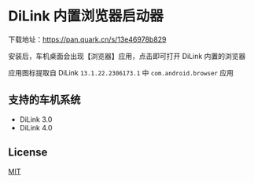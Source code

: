 # DiLink 内置浏览器启动器

下载地址：https://pan.quark.cn/s/13e46978b829

安装后，车机桌面会出现【浏览器】应用，点击即可打开 DiLink 内置的浏览器

应用图标提取自 DiLink `13.1.22.2306173.1` 中 `com.android.browser` 应用

## 支持的车机系统

- DiLink 3.0
- DiLink 4.0

## License 

[MIT](./LICENSE)
